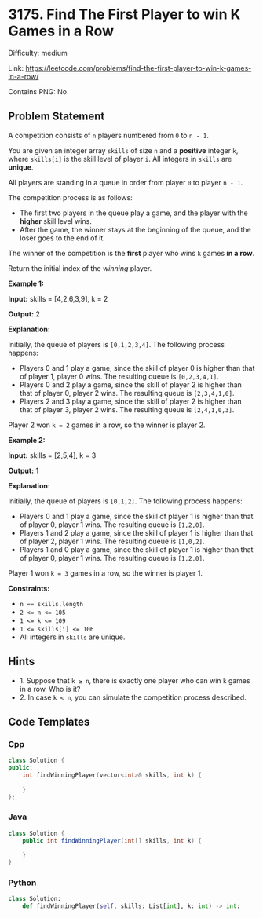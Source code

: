 # 3175. Find The First Player to win K Games in a Row

Difficulty: medium

Link: https://leetcode.com/problems/find-the-first-player-to-win-k-games-in-a-row/

Contains PNG: No

## Problem Statement

A competition consists of `n` players numbered from `0` to `n - 1`.

You are given an integer array `skills` of size `n` and a **positive** integer `k`, where `skills[i]` is the skill level of player `i`. All integers in `skills` are **unique**.

All players are standing in a queue in order from player `0` to player `n - 1`.

The competition process is as follows:

* The first two players in the queue play a game, and the player with the **higher** skill level wins.
* After the game, the winner stays at the beginning of the queue, and the loser goes to the end of it.

The winner of the competition is the **first** player who wins `k` games **in a row**.

Return the initial index of the *winning* player.

**Example 1:**

**Input:** skills \= \[4,2,6,3,9], k \= 2

**Output:** 2

**Explanation:**

Initially, the queue of players is `[0,1,2,3,4]`. The following process happens:

* Players 0 and 1 play a game, since the skill of player 0 is higher than that of player 1, player 0 wins. The resulting queue is `[0,2,3,4,1]`.
* Players 0 and 2 play a game, since the skill of player 2 is higher than that of player 0, player 2 wins. The resulting queue is `[2,3,4,1,0]`.
* Players 2 and 3 play a game, since the skill of player 2 is higher than that of player 3, player 2 wins. The resulting queue is `[2,4,1,0,3]`.

Player 2 won `k = 2` games in a row, so the winner is player 2\.

**Example 2:**

**Input:** skills \= \[2,5,4], k \= 3

**Output:** 1

**Explanation:**

Initially, the queue of players is `[0,1,2]`. The following process happens:

* Players 0 and 1 play a game, since the skill of player 1 is higher than that of player 0, player 1 wins. The resulting queue is `[1,2,0]`.
* Players 1 and 2 play a game, since the skill of player 1 is higher than that of player 2, player 1 wins. The resulting queue is `[1,0,2]`.
* Players 1 and 0 play a game, since the skill of player 1 is higher than that of player 0, player 1 wins. The resulting queue is `[1,2,0]`.

Player 1 won `k = 3` games in a row, so the winner is player 1\.

**Constraints:**

* `n == skills.length`
* `2 <= n <= 105`
* `1 <= k <= 109`
* `1 <= skills[i] <= 106`
* All integers in `skills` are unique.

## Hints

- 1\. Suppose that `k ≥ n`, there is exactly one player who can win `k` games in a row. Who is it?
- 2\. In case `k < n`, you can simulate the competition process described.

## Code Templates

### Cpp
```cpp
class Solution {
public:
    int findWinningPlayer(vector<int>& skills, int k) {
        
    }
};
```

### Java
```java
class Solution {
    public int findWinningPlayer(int[] skills, int k) {
        
    }
}
```

### Python
```python
class Solution:
    def findWinningPlayer(self, skills: List[int], k: int) -> int:
        
```

